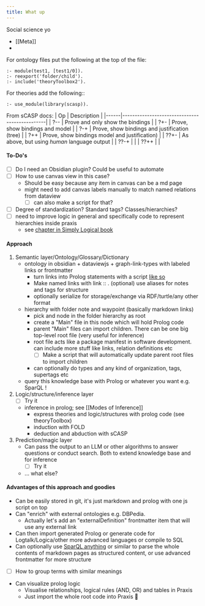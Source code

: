 ```yaml
---
title: What up
---
```

Social science yo

- [[Meta]]
- 

For ontology files put the following at the top of the file:
```
:- module(test1, [test1/0]).
:- reexport('folder/child').
:- include('theoryToolbox2').
```

For theories add the following::
```
:- use_module(library(scasp)).
```

From sCASP docs:
  | Op   | Description                                   |
  |------|-----------------------------------------------|
  | ?--  | Prove and only show the bindings              |
  | ?+-  | Prove, show bindings and model                |
  | ?-+  | Prove, show bindings and justification (tree) |
  | ?++  | Prove, show bindings model and justification) |
  | ??+- | As above, but using _human_ language output   |
  | ??-+ |						 |
  | ??++ |						 |


#### To-Do's
- [ ] Do I need an Obsidian plugin? Could be useful to automate
- [ ] How to use canvas view in this case? 
	- Should be easy because any item in canvas can be a md page
	- might need to add canvas labels manually to match named relations from dataview
		- [ ] can also make a script for that?
- [ ] Degree of standardization? Standard tags? Classes/hierarchies?
- [ ] need to improve logic in general and specifically code to represent hierarchies inside praxis 
	- see [chapter in Simply Logical book](https://book.simply-logical.space/src/text/2_part_ii/4.3.html)

#### Approach
1. Semantic layer/Ontology/Glossary/Dictionary
	- ontology in obsidian + dataviewjs + graph-link-types with labeled links or frontmatter
		- turn links into Prolog statements with a script [like so](https://github.com/Volland/pkg-obsidian/tree/main)
		- Make named links with link :: . (optional) use aliases for notes and tags for structure
		- optionally serialize for storage/exchange via RDF/turtle/any other format
	- hierarchy with folder note and waypoint (basically markdown links)
		- pick and node in the folder hierarchy as root
		- create a "Main" file in this node which will hold Prolog code
		- parent "Main" files can import children. There can be one big top-level root file (very useful for inference)
		- root file acts like a package manifest in software development. can include more stuff like links, relation definitions etc
			- [ ] Make a script that will automatically update parent root files to import children
		- can optionally do types and any kind of organization, tags, supertags etc
	- query this knowledge base with Prolog or whatever you want e.g. SparQL !
2. Logic/structure/inference layer
	- [ ] Try it
	- inference in prolog;  see [[Modes of Inference]]
		- express theories and logic/structures with prolog code (see theoryToolbox)
		- induction with FOLD
		- deduction and abduction with sCASP
3. Prediction/magic layer
	- Can pass the output to an LLM or other algorithms to answer questions or conduct search. Both to extend knowledge base and for inference
		- [ ] Try it
	- ... what else?

#### Advantages of this approach and goodies
- Can be easily stored in git, it's just markdown and prolog with one js script on top
- Can "enrich" with external ontologies e.g. DBPedia. 
	- Actually let's add an "externalDefinition" frontmatter item that will use any external link
- Can then import generated Prolog or generate code for Logtalk/Logica/other more advanced languages or compile to SQL
- Can optionally use [SparQL anything](https://github.com/SPARQL-Anything/sparql.anything) or similar to parse the whole contents of markdown pages as structured content, or use advanced frontmatter for more structure
- [ ] How to group terms with similar meanings
- Can visualize prolog logic
	- Visualise relationships, logical rules (AND, OR) and tables in Praxis
	- Just import the whole root code into Praxis 🤯